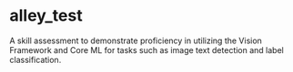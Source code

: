 # alley_test
A skill assessment to demonstrate proficiency in utilizing the Vision Framework and Core ML for tasks such as image text detection and label classification.
